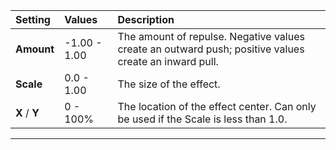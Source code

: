 | Setting       | Values       | Description                                                                                                 |
| :------------ | :----------- | :---------------------------------------------------------------------------------------------------------- |
| **Amount**    | -1.00 - 1.00 | The amount of repulse. Negative values create an outward push; positive values create an inward pull. |
| **Scale**     | 0.0 - 1.00  | The size of the effect.                                                                                     |
| **X** / **Y** | 0 - 100% | The location of the effect center. Can only be used if the Scale is less than 1.0.                          |




***

<!--examples-->
